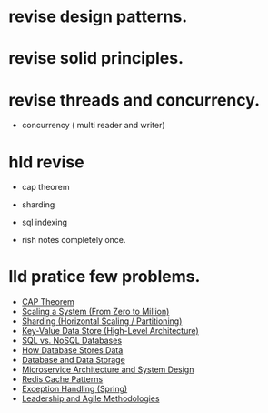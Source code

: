 
# revise design patterns. 
# revise solid principles.
# revise threads and concurrency.
   - concurrency ( multi reader and writer)

# hld revise
- cap theorem
- sharding
- sql indexing

- rish notes completely once.



# lld pratice few problems.





- [CAP Theorem](#cap-theorem)
- [Scaling a System (From Zero to Million)](#scaling-a-system-from-zero-to-million)
- [Sharding (Horizontal Scaling / Partitioning)](#sharding-horizontal-scaling--partitioning)
- [Key-Value Data Store (High-Level Architecture)](#key-value-data-store-high-level-architecture)
- [SQL vs. NoSQL Databases](#146-sql-vs-nosql-databases)
- [How Database Stores Data](#how-database-stores-data)
- [Database and Data Storage](#database-and-data-storage)
- [Microservice Architecture and System Design](#microservice-architecture-and-system-design)
- [Redis Cache Patterns](#redis-cache-patterns)
- [Exception Handling (Spring)](#exception-handling-1)
- [Leadership and Agile Methodologies](#leadership-and-agile-methodologies)
